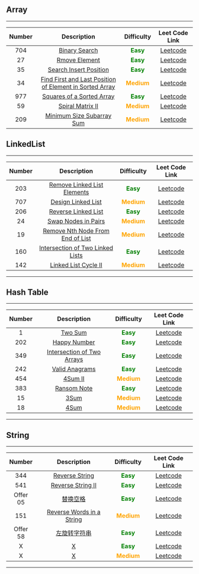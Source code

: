 ## **Array**

---

| Number |                                        Description                                        |                  Difficulty                  |                                           Leet Code Link                                           |
| :----: | :---------------------------------------------------------------------------------------: | :------------------------------------------: | :------------------------------------------------------------------------------------------------: |
|  704   |                     [Binary Search](./doc/Array/2023-04-05-704.html)                      |  **<span style="color:green">Easy</span>**   |                      [Leetcode](https://leetcode.com/problems/binary-search/)                      |
|   27   |                      [Rmove Element](./doc/Array/2023-04-05-27.html)                      |  **<span style="color:green">Easy</span>**   |                     [Leetcode](https://leetcode.com/problems/remove-element/)                      |
|   35   |                 [Search Insert Position](./doc/Array/2023-04-05-35.html)                  |  **<span style="color:green">Easy</span>**   |                 [Leetcode](https://leetcode.com/problems/search-insert-position/)                  |
|   34   | [Find First and Last Position of Element in Sorted Array](./doc/Array/2023-04-05-34.html) | **<span style="color:orange">Medium</span>** | [Leetcode](https://leetcode.com/problems/find-first-and-last-position-of-element-in-sorted-array/) |
|  977   |               [Squares of a Sorted Array](./doc/Array/2023-04-06-977.html)                |  **<span style="color:green">Easy</span>**   |                [Leetcode](https://leetcode.com/problems/squares-of-a-sorted-array/)                |
|   59   |                    [Spiral Matrix II](./doc/Array/2023-04-06-59.html)                     | **<span style="color:orange">Medium</span>** |                    [Leetcode](https://leetcode.com/problems/spiral-matrix-ii/)                     |
|  209   |               [Minimum Size Subarray Sum](./doc/Array/2023-04-06-209.html)                | **<span style="color:orange">Medium</span>** |                [Leetcode](https://leetcode.com/problems/minimum-size-subarray-sum/)                |

## **LinkedList**

---

| Number |                               Description                                |                  Difficulty                  |                               Leet Code Link                                |
| :----: | :----------------------------------------------------------------------: | :------------------------------------------: | :-------------------------------------------------------------------------: |
|  203   |   [Remove Linked List Elements](./doc/LinkedList/2023-04-07-203.html)    |  **<span style="color:green">Easy</span>**   |   [Leetcode](https://leetcode.com/problems/remove-linked-list-elements/)    |
|  707   |        [Design Linked List](./doc/LinkedList/2023-04-07-707.html)        | **<span style="color:orange">Medium</span>** |        [Leetcode](https://leetcode.com/problems/design-linked-list/)        |
|  206   |       [Reverse Linked List](./doc/LinkedList/2023-04-07-206.html)        |  **<span style="color:green">Easy</span>**   |       [Leetcode](https://leetcode.com/problems/reverse-linked-list/)        |
|   24   |        [Swap Nodes in Pairs](./doc/LinkedList/2023-04-07-24.html)        | **<span style="color:orange">Medium</span>** |       [Leetcode](https://leetcode.com/problems/swap-nodes-in-pairs/)        |
|   19   | [Remove Nth Node From End of List](./doc/LinkedList/2023-04-07-19.html)  | **<span style="color:orange">Medium</span>** | [Leetcode](https://leetcode.com/problems/remove-nth-node-from-end-of-list/) |
|  160   | [Intersection of Two Linked Lists](./doc/LinkedList/2023-04-07-160.html) |  **<span style="color:green">Easy</span>**   | [Leetcode](https://leetcode.com/problems/intersection-of-two-linked-lists/) |
|  142   |       [Linked List Cycle II](./doc/LinkedList/2023-04-07-142.html)       | **<span style="color:orange">Medium</span>** |       [Leetcode](https://leetcode.com/problems/linked-list-cycle-ii/)       |

---

## **Hash Table**

---

| Number |                            Description                            |                  Difficulty                  |                            Leet Code Link                             |
| :----: | :---------------------------------------------------------------: | :------------------------------------------: | :-------------------------------------------------------------------: |
|   1    |           [Two Sum](./doc/HashTable/2023-04-10-1.html)            |  **<span style="color:green">Easy</span>**   |          [Leetcode](https://leetcode.com/problems/two-sum/)           |
|  202   |        [Happy Number](./doc/HashTable/2023-04-10-202.html)        |  **<span style="color:green">Easy</span>**   |        [Leetcode](https://leetcode.com/problems/happy-number/)        |
|  349   | [Intersection of Two Arrays](./doc/HashTable/2023-04-10-349.html) |  **<span style="color:green">Easy</span>**   | [Leetcode](https://leetcode.com/problems/intersection-of-two-arrays/) |
|  242   |      [ Valid Anagrams](./doc/HashTable/2023-04-10-242.html)       |  **<span style="color:green">Easy</span>**   |       [Leetcode](https://leetcode.com/problems/valid-anagram/)        |
|  454   |                [4Sum II](./doc/HashTable/454.html)                | **<span style="color:orange">Medium</span>** |           [Leetcode](https://leetcode.cn/problems/4sum-ii/)           |
|  383   |              [Ransom Note](./doc/HashTable/383.html)              |  **<span style="color:green">Easy</span>**   |         [Leetcode](https://leetcode.cn/problems/ransom-note/)         |
|   15   |                  [3Sum](./doc/HashTable/15.html)                  | **<span style="color:orange">Medium</span>** |            [Leetcode](https://leetcode.cn/problems/3sum/)             |
|   18   |                  [4Sum](./doc/HashTable/18.html)                  | **<span style="color:orange">Medium</span>** |            [Leetcode](https://leetcode.cn/problems/4sum/)             |

---

## **String**

---

|  Number  |                      Description                       |                  Difficulty                  |                               Leet Code Link                                |
| :------: | :----------------------------------------------------: | :------------------------------------------: | :-------------------------------------------------------------------------: |
|   344    |       [Reverse String](./doc/HashTable/344.html)       |  **<span style="color:green">Easy</span>**   |          [Leetcode](https://leetcode.cn/problems/reverse-string/)           |
|   541    |     [Reverse String II](./doc/HashTable/541.html)      |  **<span style="color:green">Easy</span>**   |         [Leetcode](https://leetcode.cn/problems/reverse-string-ii/)         |
| Offer 05 |        [替换空格](./doc/HashTable/offer05.html)        |  **<span style="color:green">Easy</span>**   |       [Leetcode](https://leetcode.cn/problems/ti-huan-kong-ge-lcof/)        |
|   151    | [ Reverse Words in a String](./doc/HashTable/151.html) | **<span style="color:orange">Medium</span>** |     [Leetcode](https://leetcode.cn/problems/reverse-words-in-a-string/)     |
| Offer 58 |      [左旋转字符串](./doc/HashTable/offer58.html)      |  **<span style="color:green">Easy</span>**   |  [Leetcode](https://leetcode.cn/problems/zuo-xuan-zhuan-zi-fu-chuan-lcof/)  |
|    X     |         [X](./doc/HashTable/2023-04-10-1.html)         |  **<span style="color:green">Easy</span>**   | [Leetcode](https://leetcode.com/problems/intersection-of-two-linked-lists/) |
|    X     |         [X](./doc/HashTable/2023-04-10-1.html)         | **<span style="color:orange">Medium</span>** |       [Leetcode](https://leetcode.com/problems/linked-list-cycle-ii/)       |

---
